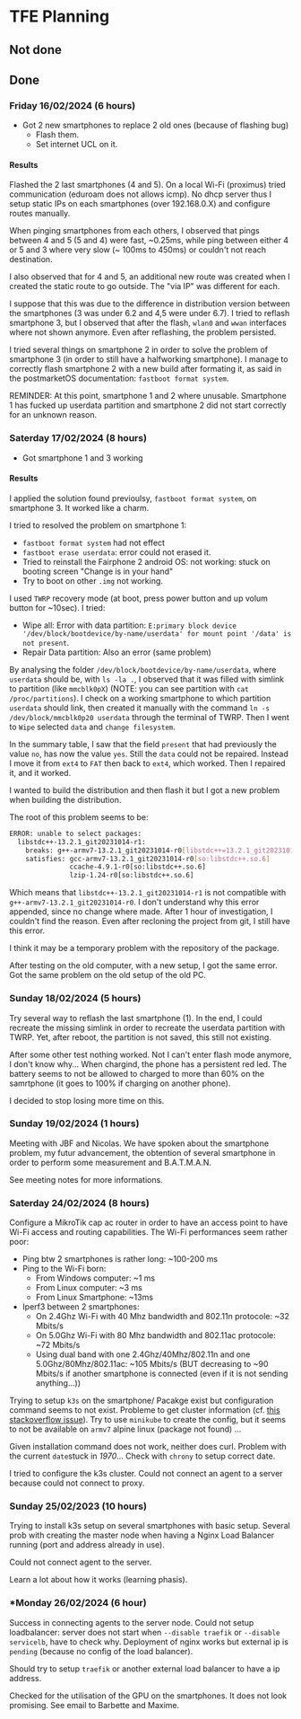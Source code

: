 # TFE Planning

## Not done

## Done

### **Friday 16/02/2024 (6 hours)** 
- Got 2 new smartphones to replace 2 old ones (because of flashing bug)
    - Flash them.
    - Set internet UCL on it.

#### Results

Flashed the 2 last smartphones (4 and 5). 
On a local Wi-Fi (proximus) tried communication (eduroam does not allows icmp). No dhcp server thus I setup static IPs on each smartphones (over 192.168.0.X) and configure routes manually.

When pinging smartphones from each others, I observed that pings between 4 and 5 (5 and 4) were fast, ~0.25ms, while ping between either 4 or 5 and 3 where very slow (~ 100ms to 450ms) or couldn't not reach destination.

I also observed that for 4 and 5, an additional new route was created when I created the static route to go outside. The "via IP" was different for each.

I suppose that this was due to the difference in distribution version between the smartphones (3 was under 6.2 and 4,5 were under 6.7). I tried to reflash smartphone 3, but I observed that after the flash, `wlan0` and `wwan` interfaces where not shown anymore. Even after reflashing, the problem persisted.

I tried several things on smartphone 2 in order to solve the problem of smartphone 3 (in order to still have a halfworking smartphone). I manage to correctly flash smartphone 2 with a new build after formating it, as said in the postmarketOS documentation: `fastboot format system`.


REMINDER: At this point, smartphone 1 and 2 where unusable. Smartphone 1 has fucked up userdata partition and smartphone 2 did not start correctly for an unknown reason.

### **Saterday 17/02/2024 (8 hours)**
- Got smartphone 1 and 3 working

#### Results
I applied the solution found previoulsy, `fastboot format system`, on smartphone 3. It worked like a charm.

I tried to resolved the problem on smartphone 1:
- `fastboot format system` had not effect
- `fastboot erase userdata`: error could not erased it.
- Tried to reinstall the Fairphone 2 android OS: not working: stuck on booting screen "Change is in your hand"
- Try to boot on other `.img` not working.

I used `TWRP` recovery mode (at boot, press power button and up volum button for ~10sec). I tried:
- Wipe all: Error with data partition: `E:primary block device '/dev/block/bootdevice/by-name/userdata' for mount point '/data' is not present`. 
- Repair Data partition: Also an error (same problem)

By analysing the folder `/dev/block/bootdevice/by-name/userdata`, where `userdata` should be, with `ls -la .`, I observed that it was filled with simlink to partition (like `mmcblk0pX`) (NOTE: you can see partition with `cat /proc/partitions`). I check on a working smartphone to which partition `userdata` should link, then created it manually with the command `ln -s /dev/block/mmcblk0p20 userdata` through the terminal of TWRP. Then I went to `Wipe` selected `data` and `change filesystem`. 

In the summary table, I saw that the field `present` that had previously the value `no`, has now the value `yes`. Still the `data` could not be repaired. Instead I move it from `ext4` to `FAT` then back to `ext4`, which worked. Then I repaired it, and it worked.

I wanted to build the distribution and then flash it but I got a new problem when building the distribution.

The root of this problem seems to be:

```bash
ERROR: unable to select packages:
  libstdc++-13.2.1_git20231014-r1:
    breaks: g++-armv7-13.2.1_git20231014-r0[libstdc++=13.2.1_git20231014-r0]
    satisfies: gcc-armv7-13.2.1_git20231014-r0[so:libstdc++.so.6]
               ccache-4.9.1-r0[so:libstdc++.so.6]
               lzip-1.24-r0[so:libstdc++.so.6]
```

Which means that `libstdc++-13.2.1_git20231014-r1` is not compatible with `g++-armv7-13.2.1_git20231014-r0`. I don't understand why this error appended, since no change where made. After 1 hour of investigation, I couldn't find the reason. Even after recloning the project from git, I still have this error. 

I think it may be a temporary problem with the repository of the package. 

After testing on the old computer, with a new setup, I got the same error.
Got the same problem on the old setup of the old PC. 

### **Sunday 18/02/2024 (5 hours)**

Try several way to reflash the last smartphone (1). In the end, I could recreate the missing simlink in order to recreate the userdata partition with TWRP. Yet, after reboot, the partition is not saved, this still not existing. 

After some other test nothing worked. Not I can't enter flash mode anymore, I don't know why... When chargind, the phone has a persistent red led. The battery seems to not be allowed to charged to more than 60% on the samrtphone (it goes to 100% if charging on another phone). 

I decided to stop losing more time on this.

### **Sunday 19/02/2024 (1 hours)**

Meeting with JBF and Nicolas. We have spoken about the smartphone problem, my futur advancement, the obtention of several smartphone in order to perform some measurement and B.A.T.M.A.N.

See meeting notes for more informations.

### **Saterday 24/02/2024 (8 hours)**

Configure a MikroTik cap ac router in order to have an access point to have Wi-Fi access and routing capabilities. The Wi-Fi performances seem rather poor:
- Ping btw 2 smartphones is rather long: ~100-200 ms
- Ping to the Wi-Fi born:
  - From Windows computer: ~1 ms
  - From Linux computer: ~3 ms
  - From Linux Smartphone: ~13ms
- Iperf3 between 2 smartphones:
  - On 2.4Ghz Wi-Fi with 40 Mhz bandwidth and 802.11n protocole: ~32 Mbits/s
  - On 5.0Ghz Wi-Fi with 80 Mhz bandwidth and 802.11ac protocole: ~72 Mbits/s
  - Using dual band with one 2.4Ghz/40Mhz/802.11n and one 5.0Ghz/80Mhz/802.11ac: ~105 Mbits/s (BUT decreasing to ~90 Mbits/s if another smartphone is connected (even if it is not sending anything...))

Trying to setup `k3s` on the smartphone/ Pacakge exist but configuration command seems to not exist. Probleme to get cluster information (cf. [this stackoverflow issue](https://stackoverflow.com/questions/76841889/kubectl-error-memcache-go265-couldn-t-get-current-server-api-group-list-get)). Try to use `minikube` to create the config, but it seems to not be available on `armv7` alpine linux (package not found) ...

Given installation command does not work, neither does curl. Problem with the current `date`stuck in _1970_... Check with `chrony` to setup correct date.

I tried to configure the k3s cluster. Could not connect an agent to a server because could not connect to proxy.

### **Sunday 25/02/2023 (10 hours)**

Trying to install k3s setup on several smartphones with basic setup.
Several prob with creating the master node when having a Nginx Load Balancer running (port and address already in use).

Could not connect agent to the server.

Learn a lot about how it works (learning phasis).

### ***Monday 26/02/2024 (6 hour)**

Success in connecting agents to the server node. Could not setup loadbalancer: server does not start when `--disable traefik` or `--disable servicelb`, have to check why. Deployment of nginx works but external ip is `pending` (because no config of the load balancer).

Should try to setup `traefik` or another external load balancer to have a ip address.

Checked for the utilisation of the GPU on the smartphones. It does not look promising. See email to Barbette and Maxime.